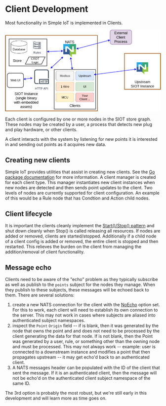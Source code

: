 # Client Development

Most functionality in Simple IoT is implemented in Clients.

![app-arch](images/arch-app.png)

Each client is configured by one or more nodes in the SIOT store graph. These
nodes may be created by a user, a process that detects new plug and play
hardware, or other clients.

A client interacts with the system by listening for new points it is interested
in and sending out points as it acquires new data.

## Creating new clients

Simple IoT provides utilities that assist in creating new clients. See the
[Go package documentation](https://pkg.go.dev/github.com/simpleiot/simpleiot/client)
for more information. A client manager is created for each client type. This
manager instantiates new client instances when new nodes are detected and then
sends point updates to the client. Two levels of nodes are currently supported
for client configuration. An example of this would be a Rule node that has
Condtion and Action child nodes.

## Client lifecycle

It is important the clients cleanly implement the
[Start()/Stop() pattern](architecture-app.md#application-lifecycle) and shut
down cleanly when Stop() is called releasing all resources. If nodes are added
or removed, clients are started/stopped. Additionally if a child node of a
client config is added or removed, the entire client is stopped and then
restarted. This relieves the burden on the client from managing the
addition/removal of client functionality.

## Message echo

Clients need to be aware of the "echo" problem as they typically subscribe as
well as publish to the `points` subject for the nodes they manage. When they
publish to these subjects, these messages will be echoed back to them. There are
several solutions:

1. create a new NATS connection for the client with the
   [NoEcho](https://docs.nats.io/using-nats/developer/connecting/noecho) option
   set. For this to work, each client will need to establish its own connection
   to the server. This may not work in cases where subjects are aliased into
   authenticated subject namespaces.
2. inspect the `Point` `Origin` field -- if is blank, then it was generated by
   the node that owns the point and and does not need to be processed by the
   client generating the data for that node. If is not blank, then the Point was
   generated by a user, rule, or something other than the owning node and must
   be processed. This may not always work -- example: user is connected to a
   downstream instance and modifies a point that then propagates upstream -- it
   may get echo'd back to an authenticated client.
3. A NATS messages header can be populated with the ID of the client that sent
   the message. If it is an authenticated client, then the message will not be
   echo'd on the authenticated client subject namespace of the same ID.

The 3rd option is probably the most robust, but we're still early in this
development and will learn more as time goes on.
